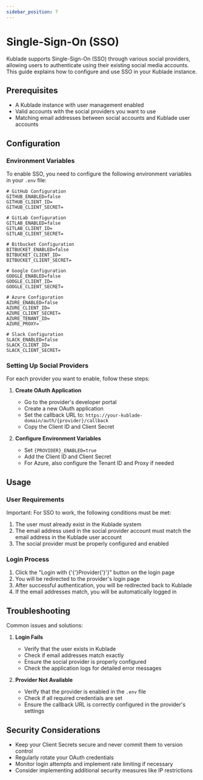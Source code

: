 ```yaml
---
sidebar_position: 7
---
```


# Single-Sign-On (SSO)

Kublade supports Single-Sign-On (SSO) through various social providers, allowing users to authenticate using their existing social media accounts. This guide explains how to configure and use SSO in your Kublade instance.

## Prerequisites

- A Kublade instance with user management enabled
- Valid accounts with the social providers you want to use
- Matching email addresses between social accounts and Kublade user accounts

## Configuration

### Environment Variables

To enable SSO, you need to configure the following environment variables in your `.env` file:

```env
# GitHub Configuration
GITHUB_ENABLED=false
GITHUB_CLIENT_ID=
GITHUB_CLIENT_SECRET=

# GitLab Configuration
GITLAB_ENABLED=false
GITLAB_CLIENT_ID=
GITLAB_CLIENT_SECRET=

# Bitbucket Configuration
BITBUCKET_ENABLED=false
BITBUCKET_CLIENT_ID=
BITBUCKET_CLIENT_SECRET=

# Google Configuration
GOOGLE_ENABLED=false
GOOGLE_CLIENT_ID=
GOOGLE_CLIENT_SECRET=

# Azure Configuration
AZURE_ENABLED=false
AZURE_CLIENT_ID=
AZURE_CLIENT_SECRET=
AZURE_TENANT_ID=
AZURE_PROXY=

# Slack Configuration
SLACK_ENABLED=false
SLACK_CLIENT_ID=
SLACK_CLIENT_SECRET=
```

### Setting Up Social Providers

For each provider you want to enable, follow these steps:

1. **Create OAuth Application**
   - Go to the provider's developer portal
   - Create a new OAuth application
   - Set the callback URL to: `https://your-kublade-domain/auth/{provider}/callback`
   - Copy the Client ID and Client Secret

2. **Configure Environment Variables**
   - Set `{PROVIDER}_ENABLED=true`
   - Add the Client ID and Client Secret
   - For Azure, also configure the Tenant ID and Proxy if needed

## Usage

### User Requirements

Important: For SSO to work, the following conditions must be met:

1. The user must already exist in the Kublade system
2. The email address used in the social provider account must match the email address in the Kublade user account
3. The social provider must be properly configured and enabled

### Login Process

1. Click the "Login with {'{'}Provider{'}'}" button on the login page
2. You will be redirected to the provider's login page
3. After successful authentication, you will be redirected back to Kublade
4. If the email addresses match, you will be automatically logged in

## Troubleshooting

Common issues and solutions:

1. **Login Fails**
   - Verify that the user exists in Kublade
   - Check if email addresses match exactly
   - Ensure the social provider is properly configured
   - Check the application logs for detailed error messages

2. **Provider Not Available**
   - Verify that the provider is enabled in the `.env` file
   - Check if all required credentials are set
   - Ensure the callback URL is correctly configured in the provider's settings

## Security Considerations

- Keep your Client Secrets secure and never commit them to version control
- Regularly rotate your OAuth credentials
- Monitor login attempts and implement rate limiting if necessary
- Consider implementing additional security measures like IP restrictions

